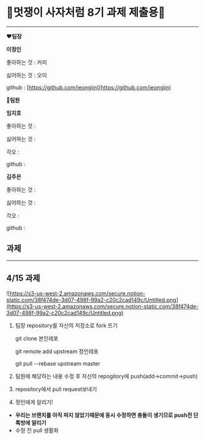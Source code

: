 # 🦁멋쟁이 사자처럼 8기 과제 제출용🦁
---

❤**팀장**

**이정인**

좋아하는 것 : 커피

싫어하는 것 : 오이

github : [https://github.com/jeongiin](https://github.com/jeongiin)

🧡**팀원**

**임지호**

좋아하는 것 :

싫어하는 것 :

각오 :

github :

**김주은**

좋아하는 것 :

싫어하는 것 :

각오 :

github :

## 과제
---

## 4/15 과제

![https://s3-us-west-2.amazonaws.com/secure.notion-static.com/38f474de-3d07-498f-99a2-c20c2cad149c/Untitled.png](https://s3-us-west-2.amazonaws.com/secure.notion-static.com/38f474de-3d07-498f-99a2-c20c2cad149c/Untitled.png)

1. 팀장 repository를 자신의 저장소로 fork 뜨기

    git clone 본인레포

    git remote add upstream 정인레포

    git pull --rebase upstream master

2. 팀원에 해당하는 내용 수정 후 자신의 repogitory에 push(add→commit→push)
3.  repository에서 pull request보내기
4. 정인에게 알리기!

- **우리는 브랜치를 아직 파지 않았기때문에 동시 수정하면 충돌이 생기므로 push전 단톡방에 알리기**
- 수정 전 pull 생활화
